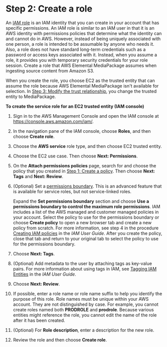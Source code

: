 # Step 2: Create a role<a name="setting-up-create-trust-rel-role"></a>

  An [IAM role](https://docs.aws.amazon.com/IAM/latest/UserGuide/id_roles.html) is an IAM identity that you can create in your account that has specific permissions\. An IAM role is similar to an IAM user in that it is an AWS identity with permissions policies that determine what the identity can and cannot do in AWS\. However, instead of being uniquely associated with one person, a role is intended to be assumable by anyone who needs it\. Also, a role does not have standard long\-term credentials such as a password or access keys associated with it\. Instead, when you assume a role, it provides you with temporary security credentials for your role session\. Create a role that AWS Elemental MediaPackage assumes when ingesting source content from Amazon S3\.

When you create the role, you choose EC2 as the trusted entity that can assume the role because AWS Elemental MediaPackage isn't available for selection\. In [Step 3: Modify the trust relationship](setting-up-create-trust-rel-trust.md), you change the trusted entity to MediaPackage\.

**To create the service role for an EC2 trusted entity \(IAM console\)**

1. Sign in to the AWS Management Console and open the IAM console at [https://console\.aws\.amazon\.com/iam/](https://console.aws.amazon.com/iam/)\.

1. In the navigation pane of the IAM console, choose **Roles**, and then choose **Create role**\.

1. Choose the **AWS service** role type, and then choose EC2 trusted entity\.

1. Choose the EC2 use case\. Then choose **Next: Permissions**\.

1. On the **Attach permissions policies** page, search for and choose the policy that you created in [Step 1: Create a policy](setting-up-create-trust-rel-policy.md)\. Then choose **Next: Tags** and **Next: Review**\.

1. \(Optional\) Set a [permissions boundary](https://docs.aws.amazon.com/IAM/latest/UserGuide/access_policies_boundaries.html)\. This is an advanced feature that is available for service roles, but not service\-linked roles\. 

   Expand the **Set permissions boundary** section and choose **Use a permissions boundary to control the maximum role permissions**\. IAM includes a list of the AWS managed and customer managed policies in your account\. Select the policy to use for the permissions boundary or choose **Create policy** to open a new browser tab and create a new policy from scratch\. For more information, see step 4 in the procedure [Creating IAM policies](https://docs.aws.amazon.com/IAM/latest/UserGuide/access_policies_create.html#access_policies_create-start) in the *IAM User Guide*\. After you create the policy, close that tab and return to your original tab to select the policy to use for the permissions boundary\.

1. Choose **Next: Tags**\.

1. \(Optional\) Add metadata to the user by attaching tags as key\-value pairs\. For more information about using tags in IAM, see [Tagging IAM Entities](https://docs.aws.amazon.com/IAM/latest/UserGuide/id_tags.html) in the *IAM User Guide*\.

1. Choose **Next: Review**\.

1. If possible, enter a role name or role name suffix to help you identify the purpose of this role\. Role names must be unique within your AWS account\. They are not distinguished by case\. For example, you cannot create roles named both **PRODROLE** and **prodrole**\. Because various entities might reference the role, you cannot edit the name of the role after it has been created\.

1. \(Optional\) For **Role description**, enter a description for the new role\.

1. Review the role and then choose **Create role**\.